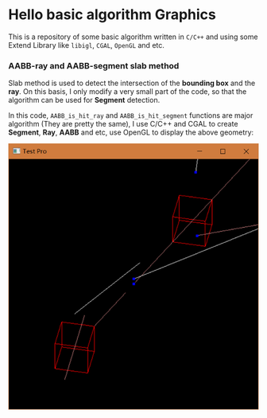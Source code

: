 # Hello basic algorithm Graphics
This is a repository of some basic algorithm written in `C/C++` and using some Extend Library like `libigl`, `CGAL`, `OpenGL` and etc.


### AABB-ray and AABB-segment slab method

Slab method is used to detect the intersection of the **bounding box** and the **ray**. On this basis, I only modify a very small part of the code, so that the algorithm can be used for **Segment** detection.

In this code, `AABB_is_hit_ray` and `AABB_is_hit_segment` functions are major algorithm (They are pretty the same), I use C/C++ and CGAL to create **Segment**, **Ray**, **AABB** and etc, use OpenGL to display the above geometry:

![](.\AABB-ray_segment-slab-method\display.png)


